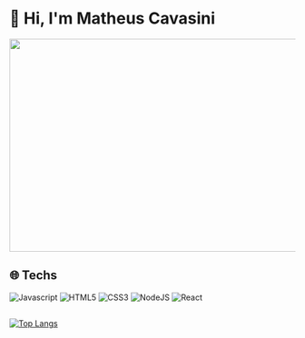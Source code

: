 # 👋 Hi, I'm Matheus Cavasini

<img src="https://i.pinimg.com/originals/72/16/ce/7216cea6b07b606b03cf995596dad33c.gif" width="598" height="376" align="center">

## 🌐 Techs
![Javascript](https://img.shields.io/badge/JavaScript-F7DF1E?style=for-the-badge&logo=javascript&logoColor=black)
![HTML5](https://img.shields.io/badge/HTML5-E34F26?style=for-the-badge&logo=html5&logoColor=white)
![CSS3](https://img.shields.io/badge/CSS3-1572B6?style=for-the-badge&logo=css3&logoColor=white)
![NodeJS](https://img.shields.io/badge/Node.js-339933?style=for-the-badge&logo=nodedotjs&logoColor=white)
![React](https://img.shields.io/badge/React-20232A?style=for-the-badge&logo=react&logoColor=61DAFB)

##
[![Top Langs](https://github-readme-stats.vercel.app/api/top-langs/?username=Cavasini&layout=compact&theme=github_dark)](https://github.com/Cavasini/github-readme-stats)
##
